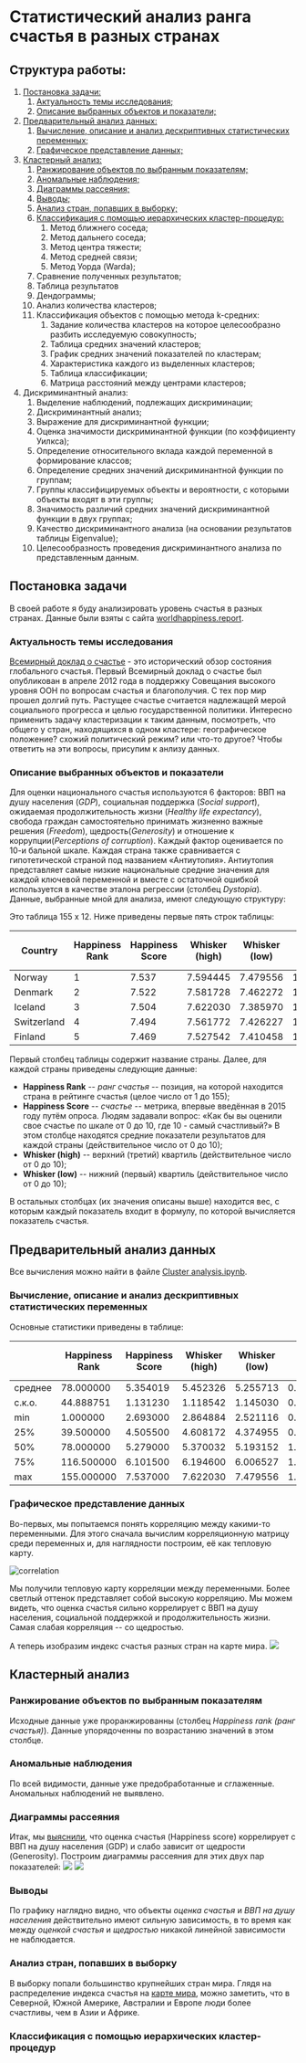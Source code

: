 # Статистический анализ ранга счастья в разных странах
## Структура работы:
1.  [Постановка задачи:](#par1)
    1. [Актуальность темы исследования;](#par1.1)
    2. [Описание выбранных объектов и показатели;](#par1.2)
2.	[Предварительный анализ данных:](#par2)
    1. [Вычисление, описание и анализ дескриптивных статистических переменных;](#par2.1)
    2. [Графическое представление данных;](#par2.2)
3.	[Кластерный анализ:](#par3)
    1. [Ранжирование объектов по выбранным показателям;](#par3.1)
    2. [Аномальные наблюдения;](#par3.2)
    3. [Диаграммы рассеяния;](#par3.3)
    4. [Выводы;](#par3.4)
    5. [Анализ стран, попавших в выборку;](#par3.5)
    6. [Классификация с помощью иерархических кластер-процедур:](#par3.6)
        1. Метод ближнего соседа;
        2. Метод дальнего соседа;
        3. Метод центра тяжести;
        4. Метод средней связи;
        5. Метод Уорда (Warda);
    7. Сравнение полученных результатов;
    8. Таблица результатов
    9. Дендограммы;
    10. Анализ количества кластеров;
    11. Классификация объектов с помощью метода k-средних:
        1. Задание количества кластеров на которое целесообразно разбить исследуемую совокупность;
        2. Таблица средних значений кластеров;
        3. График средних значений показателей по кластерам;
        4. Характеристика каждого из выделенных кластеров;
        5. Таблица классификации;
        6. Матрица расстояний между центрами кластеров;
4. Дискриминантный анализ:
    1. Выделение наблюдений, подлежащих дискриминации;
    2. Дискриминантный анализ;
    3. Выражение для дискриминантной функции;
    4. Оценка значимости дискриминантной функции (по коэффициенту Уилкса);
    5. Определение относительного вклада каждой переменной в формирование классов;
    6. Определение средних значений дискриминантной функции по группам;
    7. Группы классифицируемых объекты и вероятности, с которыми объекты входят в эти группы;
    8. Значимость различий средних значений дискриминантной функции в двух группах;
    9. Качество дискриминантного анализа (на основании результатов таблицы Eigenvalue);
    10. Целесообразность проведения дискриминантного анализа по представленным данным.

## Постановка задачи <a name="par1"></a>
В своей работе я буду анализировать уровень счастья в разных странах.
Данные были взяты с сайта [worldhappiness.report](http://worldhappiness.report/ed/2017/).
### Актуальность темы исследования <a name="par1.1"></a>
[Всемирный доклад о счастье](https://ru.wikipedia.org/wiki/Всемирный_доклад_о_счастье) - это исторический обзор состояния глобального счастья.
Первый Всемирный доклад о счастье был опубликован в апреле 2012 года в поддержку Совещания высокого уровня ООН по вопросам счастья и благополучия. С тех пор мир прошел долгий путь. Растущее счастье считается надлежащей мерой социального прогресса и целью государственной политики. Интересно применить задачу кластеризации к таким данным, посмотреть, что общего у стран, находящихся в одном кластере: географическое положение? схожий политический режим? или что-то другое? Чтобы ответить на эти вопросы, присупим к анлизу данных. 
### Описание выбранных объектов и показатели <a name="par1.2"></a>
Для оценки национального счастья используются 6 факторов: ВВП на душу населения (*GDP*), социальная поддержка (*Social support*), ожидаемая продолжительность жизни (*Healthy life expectancy*), свобода граждан самостоятельно принимать жизненно важные решения (*Freedom*), щедрость(*Generosity*) и отношение к коррупции(*Perceptions of corruption*). Каждый фактор оценивается по 10-и бальной шкале. Каждая страна также сравнивается с гипотетической страной под названием «Антиутопия». Антиутопия представляет самые низкие национальные средние значения для каждой ключевой переменной и вместе с остаточной ошибкой используется в качестве эталона регрессии (столбец *Dystopia*).
Данные, выбранные мной для анализа, имеют следующую структуру:

Это таблица 155 x 12. Ниже приведены первые пять строк таблицы:

|Country |Happiness Rank|Happiness Score	|Whisker (high)	|Whisker (low)	|GDP	|Social support	|Health Life Expectancy	|Freedom |Generosity	|Trust (Government Corruption)| Dystopia|
|---------|---|---|---|---|---|---|---|---|---|---|---|
|Norway|1|7.537	|7.594445|7.479556|1.616463|1.533524|0.796667|0.635423|0.362012|0.315964|2.277027|
|Denmark	|2	|7.522	|7.581728	|7.462272	|1.482383	|1.551122|0.792566|0.626007|0.355280|0.400770|2.313707|
|Iceland	|3	|7.504	|7.622030	|7.385970	|1.480633	|1.610574|0.833552|0.627163|0.475540|0.153527|2.322715|
|Switzerland	|4	|7.494	|7.561772	|7.426227	|1.564980	|1.516912|0.858131|0.620071|0.290549|0.367007|2.276716|
|Finland	|5	|7.469	|7.527542	|7.410458	|1.443572	|1.540247|0.809158|0.617951|0.245483|0.382612|2.430182|

Первый столбец таблицы содержит название страны. Далее, для каждой страны приведены следующие данные:

*  **Happiness Rank** -- *ранг счастья* -- позиция, на которой находится страна в рейтинге счастья (целое число от 1 до 155);
* **Happiness Score** -- *счастье* -- метрика, впервые введённая в 2015 году путём опроса. Людям задавали вопрос: «Как бы вы оценили свое счастье по шкале от 0 до 10, где 10 - самый счастливый?» В этом столбце находятся средние показатели результатов для каждой страны (действительное число от 0 до 10);
* **Whisker (high)** -- верхний (третий) квартиль (действительное число от 0 до 10);
* **Whisker (low)** -- нижний (первый) квартиль (действительное число от 0 до 10);

В остальных столбцах (их значения описаны выше) находится вес, с которым каждый показатель входит в формулу, по которой вычисляется показатель счастья.

## Предварительный анализ данных<a name="par2"></a>

Все вычисления можно найти в файле [Cluster analysis.ipynb](https://github.com/maduardar/Statistical_analysis/blob/master/Cluster%20analysis.ipynb).

### Вычисление, описание и анализ дескриптивных статистических переменных<a name="par2.1"></a>
Основные статистики приведены в таблице:

|   | Happiness Rank | Happiness Score | Whisker (high) | Whisker (low) | GDP| Social support | Healthy life expectancy | Freedom    | Generosity | Perceptions of corruption | Dystopia|
|----------------|-----------------|----------------|---------------|------------|----------------|-------------------------|------------|------------|---------------------------|------------|------------|
|среднее          | 78.000000       | 5.354019       | 5.452326      | 5.255713   | 0.984718       | 1.188898                | 0.551341   | 0.408786   | 0.246883                  | 0.123120   | 1.850238   |
| с.к.о.            | 44.888751       | 1.131230       | 1.118542      | 1.145030   | 0.420793       | 0.287263                | 0.237073   | 0.149997   | 0.134780                  | 0.101661   | 0.500028   |
| min            | 1.000000        | 2.693000       | 2.864884      | 2.521116   | 0.000000       | 0.000000                | 0.000000   | 0.000000   | 0.000000                  | 0.000000   | 0.377914   |
| 25%            | 39.500000       | 4.505500       | 4.608172      | 4.374955   | 0.663371       | 1.042635                | 0.369866   | 0.303677   | 0.154106                  | 0.057271   | 1.591291   |
| 50%            | 78.000000       | 5.279000       | 5.370032      | 5.193152   | 1.064578       | 1.253918                | 0.606042   | 0.437454   | 0.231538                  | 0.089848   | 1.832910   |
| 75%            | 116.500000      | 6.101500       | 6.194600      | 6.006527   | 1.318027       | 1.414316                | 0.723008   | 0.516561   | 0.323762                  | 0.153296   | 2.144654   |
| max            | 155.000000      | 7.537000       | 7.622030      | 7.479556   | 1.870766       | 1.610574                | 0.949492   | 0.658249   | 0.838075                  | 0.464308   | 3.117485   |

### Графическое представление данных <a name="par2.2"></a>
Во-первых, мы попытаемся понять корреляцию между какими-то переменными. Для этого сначала вычислим корреляционную матрицу среди переменных и, для наглядности построим, её как тепловую карту.

![correlation](https://github.com/maduardar/Statistical_analysis/blob/master/Images/corr.png)

Мы получили тепловую карту корреляции между переменными. Более светлый оттенок представляет собой высокую корреляцию. Мы можем видеть, что оценка счастья сильно коррелирует с ВВП на душу населения,  социальной поддержкой и продолжительность жизни. Самая слабая корреляция -- со щедростью.

А теперь изобразим индекс счастья разных стран на карте мира.<a name="pic1">
<img src="https://github.com/maduardar/Statistical_analysis/blob/master/Images/Plot%201.png">

## Кластерный анализ <a name="par3"></a>
### Ранжирование объектов по выбранным показателям <a name="par3.1"></a>
Исходные данные уже проранжированны (столбец *Happiness rank (ранг счастья)*). Данные упорядоченны по возрастанию значений в этом столбце.
### Аномальные наблюдения <a name="par3.2"></a>
По всей видимости, данные уже предобработанные и сглаженные. Аномальных наблюдений не выявлено.
### Диаграммы рассеяния <a name="par3.3"></a>
Итак, мы [выяснили](#par2.2), что оценка счастья (Happiness score) коррелирует с ВВП на душу населения (GDP) и слабо зависит от щедрости (Generosity). Построим диаграммы рассеяния для этих двух пар показателей:
<img src="https://github.com/maduardar/Statistical_analysis/blob/master/Images/diag1.png"> <img src="https://github.com/maduardar/Statistical_analysis/blob/master/Images/diag2.png">
### Выводы <a name="par3.4"></a>
По графику наглядно видно, что объекты *оценка счастья* и *ВВП на душу населения* действительно имеют сильную зависимость, в то время как между *оценкой счастья* и *щедростью* никакой линейной зависимости не наблюдается.
### Анализ стран, попавших в выборку <a name="par3.5"></a>
В выборку попали большинство крупнейших стран мира. Глядя на распределение индекса счастья на [карте мира](#pic1), можно заметить, что в Северной, Южной Америке, Австралии и Европе люди более счастливы, чем в Азии и Африке.
### Классификация с помощью иерархических кластер-процедур <a name="par3.6"></a>
